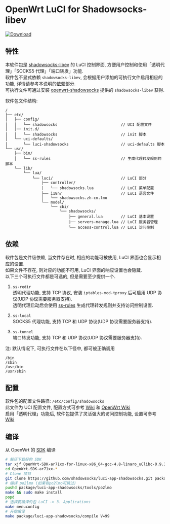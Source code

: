 OpenWrt LuCI for Shadowsocks-libev
===

[![Download][badge]][download]

特性
---

本软件包是 [shadowsocks-libev][ssl] 的 LuCI 控制界面,
方便用户控制和使用「透明代理」「SOCKS5 代理」「端口转发」功能.  
软件包不显式依赖 `shadowsocks-libev`, 会根据用户添加的可执行文件启用相应的功能,
详情请参考本说明的[依赖](#依赖)部分.  
可执行文件可通过安装 [openwrt-shadowsocks][oss] 提供的 `shadowsocks-libev` 获得.  

软件包文件结构:
```
/
├── etc/
│   ├── config/
│   │   └── shadowsocks                            // UCI 配置文件
│   │── init.d/
│   │   └── shadowsocks                            // init 脚本
│   └── uci-defaults/
│       └── luci-shadowsocks                       // uci-defaults 脚本
└── usr/
    ├── bin/
    │   └── ss-rules                               // 生成代理转发规则的脚本
    └── lib/
        └── lua/
            └── luci/                              // LuCI 部分
                ├── controller/
                │   └── shadowsocks.lua            // LuCI 菜单配置
                ├── i18n/                          // LuCI 语言文件
                │   └── shadowsocks.zh-cn.lmo
                └── model/
                    └── cbi/
                        └── shadowsocks/
                            ├── general.lua        // LuCI 基本设置
                            ├── servers-manage.lua // LuCI 服务器管理
                            └── access-control.lua // LuCI 访问控制
```

依赖
---

软件包是文件级依赖, 当文件存在时, 相应的功能可被使用, LuCI 界面也会显示相应的设置.  
如果文件不存在, 则对应的功能不可用, LuCI 界面的响应设置也会隐藏.  
以下三个可执行文件都是可选的, 但是需要至少提供一个.

 1. `ss-redir`  
    透明代理功能, 支持 TCP 协议, 安装 `iptables-mod-tproxy` 后可启用
    UDP 协议(UDP 协议需要服务器支持).  
    透明代理启动后会使用 [ss-rules][ssr] 生成代理转发规则并支持访问控制设置.

 2. `ss-local`  
    SOCKS5 代理功能, 支持 TCP 和 UDP 协议(UDP 协议需要服务器支持).

 3. `ss-tunnel`  
    端口转发功能, 支持 TCP 和 UDP 协议(UDP 协议需要服务器支持).

注: 默认情况下, 可执行文件在以下径中, 都可被正确调用
```
/bin
/sbin
/usr/bin
/usr/sbin
```

配置
---

软件包的配置文件路径: `/etc/config/shadowsocks`  
此文件为 UCI 配置文件, 配置方式可参考 [Wiki][uus] 和 [OpenWrt Wiki][uci]  
启用「透明代理」功能后, 软件包提供了灵活强大的访问控制功能, 设置可参考 [Wiki][lac]  

编译
---

从 OpenWrt 的 [SDK][sdk] 编译  
```bash
# 解压下载好的 SDK
tar xjf OpenWrt-SDK-ar71xx-for-linux-x86_64-gcc-4.8-linaro_uClibc-0.9.33.2.tar.bz2
cd OpenWrt-SDK-ar71xx-*
# Clone 项目
git clone https://github.com/shadowsocks/luci-app-shadowsocks.git package/luci-app-shadowsocks
# 编译 po2lmo (如果有po2lmo可跳过)
pushd package/luci-app-shadowsocks/tools/po2lmo
make && sudo make install
popd
# 选择要编译的包 LuCI -> 3. Applications
make menuconfig
# 开始编译
make package/luci-app-shadowsocks/compile V=99
```

 [ssl]: https://github.com/shadowsocks/shadowsocks-libev
 [oss]: https://github.com/shadowsocks/openwrt-shadowsocks
 [sdk]: http://wiki.openwrt.org/doc/howto/obtain.firmware.sdk
 [badge]: https://api.bintray.com/packages/aa65535/opkg/luci-app-shadowsocks/images/download.svg
 [download]: https://bintray.com/aa65535/opkg/luci-app-shadowsocks/_latestVersion
 [ssr]: https://github.com/shadowsocks/luci-app-shadowsocks/wiki/Instruction-of-ss-rules
 [uus]: https://github.com/shadowsocks/luci-app-shadowsocks/wiki/Use-UCI-system
 [uci]: https://wiki.openwrt.org/doc/uci
 [lac]: https://github.com/shadowsocks/luci-app-shadowsocks/wiki/LuCI-Access-Control
